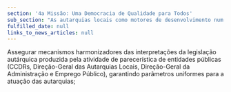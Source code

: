 ```yaml
---
section: '4a Missão: Uma Democracia de Qualidade para Todos'
sub_section: "As autarquias locais como motores de desenvolvimento num país descentralizado"
fulfilled_date: null
links_to_news_articles: null
---
```


Assegurar mecanismos harmonizadores das interpretações da legislação autárquica produzida pela atividade de parecerística de entidades públicas (CCDRs, Direção-Geral das Autarquias Locais, Direção-Geral da Administração e Emprego Público), garantindo parâmetros uniformes para a atuação das autarquias;